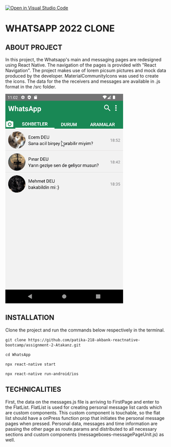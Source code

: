 [![Open in Visual Studio Code](https://classroom.github.com/assets/open-in-vscode-c66648af7eb3fe8bc4f294546bfd86ef473780cde1dea487d3c4ff354943c9ae.svg)](https://classroom.github.com/online_ide?assignment_repo_id=8258078&assignment_repo_type=AssignmentRepo)

# WHATSAPP 2022 CLONE

## ABOUT PROJECT
In this project, the Whatsapp's main and messaging pages are redesigned using React Native. The navigation of the pages is provided with "React Navigation". The project makes use of lorem picsum pictures and mock data produced by the developer. MaterialCommunityIcons was used to create the icons. The data for the the receivers and messages are available in .js format in the /src folder.

![ScreenShot](WhatsAppClone.gif)

## INSTALLATION

Clone the project and run the commands below respectively in the terminal.
```
git clone https://github.com/patika-218-akbank-reactnative-bootcamp/assignment-2-Atakanz.git
```

```
cd WhatsApp
```
```
npx react-native start
```
```
npx react-native run-android/ios
```
## TECHNICALITIES

First, the data on the messages.js file is arriving to FirstPage and enter to the FlatList. FlatList is used for creating personal message list cards which are custom components. This custom component is touchable, so the flat list should have a onPress function prop that initiates the personal message pages when pressed. Personal data, messages and time information are passing the other page as route.params and distributed to all necessary sections and custom components (messageboxes-messagePageUnit.js) as well.





